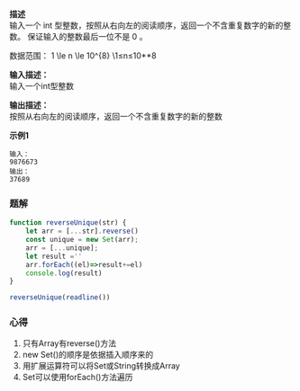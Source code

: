 **描述**  
输入一个 int 型整数，按照从右向左的阅读顺序，返回一个不含重复数字的新的整数。
保证输入的整数最后一位不是 0 。

数据范围： 1 \le n \le 10^{8} \1≤n≤10**8<br>

**输入描述：**  
输入一个int型整数

**输出描述：**  
按照从右向左的阅读顺序，返回一个不含重复数字的新的整数

**示例1**  
```
输入：
9876673
输出：
37689
```


### 题解
```js
function reverseUnique(str) {
    let arr = [...str].reverse()
    const unique = new Set(arr);
    arr = [...unique];
    let result =''
    arr.forEach((el)=>result+=el)
    console.log(result)
}

reverseUnique(readline())
```

### 心得
1. 只有Array有reverse()方法
2. new Set()的顺序是依据插入顺序来的
3. 用扩展运算符可以将Set或String转换成Array
4. Set可以使用forEach()方法遍历